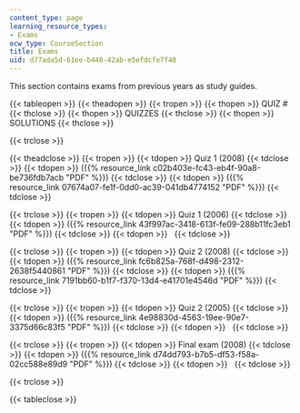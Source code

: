 ```yaml
---
content_type: page
learning_resource_types:
- Exams
ocw_type: CourseSection
title: Exams
uid: d77ada5d-61ee-b448-42ab-e5efdcfe7f48
---
```


This section contains exams from previous years as study guides.

{{< tableopen >}}
{{< theadopen >}}
{{< tropen >}}
{{< thopen >}}
QUIZ #
{{< thclose >}}
{{< thopen >}}
QUIZZES
{{< thclose >}}
{{< thopen >}}
SOLUTIONS
{{< thclose >}}

{{< trclose >}}

{{< theadclose >}}
{{< tropen >}}
{{< tdopen >}}
Quiz 1 (2008)
{{< tdclose >}}
{{< tdopen >}}
({{% resource_link c02b403e-fc43-eb4f-90a8-be736fdb7acb "PDF" %}})
{{< tdclose >}}
{{< tdopen >}}
({{% resource_link 07674a07-fe1f-0dd0-ac39-041db4774152 "PDF" %}})
{{< tdclose >}}

{{< trclose >}}
{{< tropen >}}
{{< tdopen >}}
Quiz 1 (2006)
{{< tdclose >}}
{{< tdopen >}}
({{% resource_link 43f997ac-3418-613f-fe09-288b11fc3eb1 "PDF" %}})
{{< tdclose >}}
{{< tdopen >}}
 
{{< tdclose >}}

{{< trclose >}}
{{< tropen >}}
{{< tdopen >}}
Quiz 2 (2008)
{{< tdclose >}}
{{< tdopen >}}
({{% resource_link fc6b825a-768f-d498-2312-2638f5440861 "PDF" %}})
{{< tdclose >}}
{{< tdopen >}}
({{% resource_link 7191bb60-b1f7-f370-13d4-e41701e4546d "PDF" %}})
{{< tdclose >}}

{{< trclose >}}
{{< tropen >}}
{{< tdopen >}}
Quiz 2 (2005)
{{< tdclose >}}
{{< tdopen >}}
({{% resource_link 4e98830d-4563-19ee-90e7-3375d66c83f5 "PDF" %}})
{{< tdclose >}}
{{< tdopen >}}
 
{{< tdclose >}}

{{< trclose >}}
{{< tropen >}}
{{< tdopen >}}
Final exam (2008)
{{< tdclose >}}
{{< tdopen >}}
({{% resource_link d74dd793-b7b5-df53-f58a-02cc588e89d9 "PDF" %}})
{{< tdclose >}}
{{< tdopen >}}
 
{{< tdclose >}}

{{< trclose >}}

{{< tableclose >}}